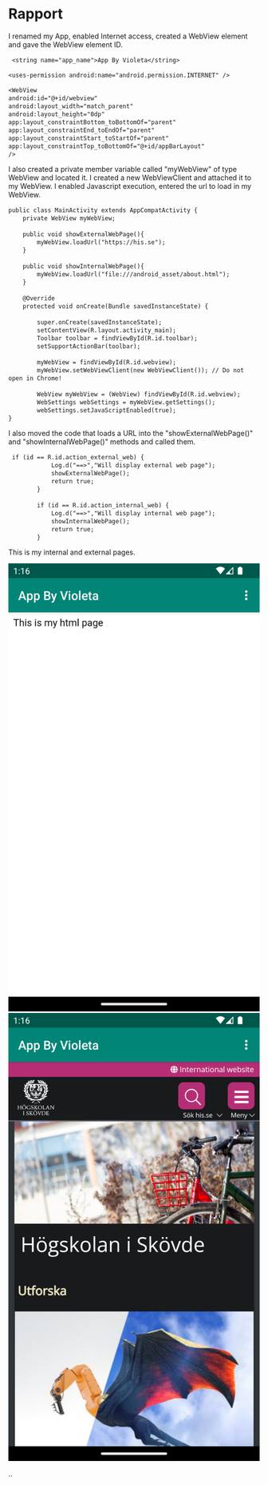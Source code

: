
# Rapport
I renamed my App, enabled Internet access, created a WebView element and gave the WebView element ID.
```
 <string name="app_name">App By Violeta</string>
```

```
<uses-permission android:name="android.permission.INTERNET" />
```

```
<WebView
android:id="@+id/webview"
android:layout_width="match_parent"
android:layout_height="0dp"
app:layout_constraintBottom_toBottomOf="parent"
app:layout_constraintEnd_toEndOf="parent"
app:layout_constraintStart_toStartOf="parent"
app:layout_constraintTop_toBottomOf="@+id/appBarLayout"
/>
```

I also created a private member variable called "myWebView" of type WebView and located it.
I created a new WebViewClient and attached it to my WebView.
I enabled Javascript execution, entered the url to load in my WebView.

```
public class MainActivity extends AppCompatActivity {
    private WebView myWebView;

    public void showExternalWebPage(){
        myWebView.loadUrl("https://his.se");
    }

    public void showInternalWebPage(){
        myWebView.loadUrl("file:///android_asset/about.html");
    }

    @Override
    protected void onCreate(Bundle savedInstanceState) {

        super.onCreate(savedInstanceState);
        setContentView(R.layout.activity_main);
        Toolbar toolbar = findViewById(R.id.toolbar);
        setSupportActionBar(toolbar);

        myWebView = findViewById(R.id.webview);
        myWebView.setWebViewClient(new WebViewClient()); // Do not open in Chrome!

        WebView myWebView = (WebView) findViewById(R.id.webview);
        WebSettings webSettings = myWebView.getSettings();
        webSettings.setJavaScriptEnabled(true);
}
```
I also moved the code that loads a URL into the "showExternalWebPage()" and "showInternalWebPage()" methods
and called them.

```
 if (id == R.id.action_external_web) {
            Log.d("==>","Will display external web page");
            showExternalWebPage();
            return true;
        }

        if (id == R.id.action_internal_web) {
            Log.d("==>","Will display internal web page");
            showInternalWebPage();
            return true;
        }
```

This is my internal and external pages.

![](internal.png)
![](external4.png)

..